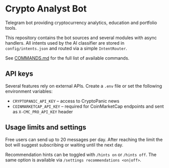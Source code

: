 # Crypto Analyst Bot

Telegram bot providing cryptocurrency analytics, education and portfolio tools.

This repository contains the bot sources and several modules with async
handlers.  All intents used by the AI classifier are stored in
`config/intents.json` and routed via a simple `IntentRouter`.

See [COMMANDS.md](COMMANDS.md) for the full list of available commands.

## API keys

Several features rely on external APIs. Create a `.env` file or set the
following environment variables:

- `CRYPTOPANIC_API_KEY` – access to CryptoPanic news
- `COINMARKETCAP_API_KEY` – required for CoinMarketCap endpoints and sent
  as `X-CMC_PRO_API_KEY` header

## Usage limits and settings

Free users can send up to 20 messages per day. After reaching the limit the bot
will suggest subscribing or waiting until the next day.

Recommendation hints can be toggled with `/hints on` or `/hints off`. The same
option is available via `/settings recommendations <on|off>`.
